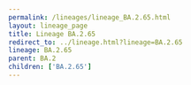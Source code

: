 ```yaml
---
permalink: /lineages/lineage_BA.2.65.html
layout: lineage_page
title: Lineage BA.2.65
redirect_to: ../lineage.html?lineage=BA.2.65
lineage: BA.2.65
parent: BA.2
children: ['BA.2.65']
---
```

